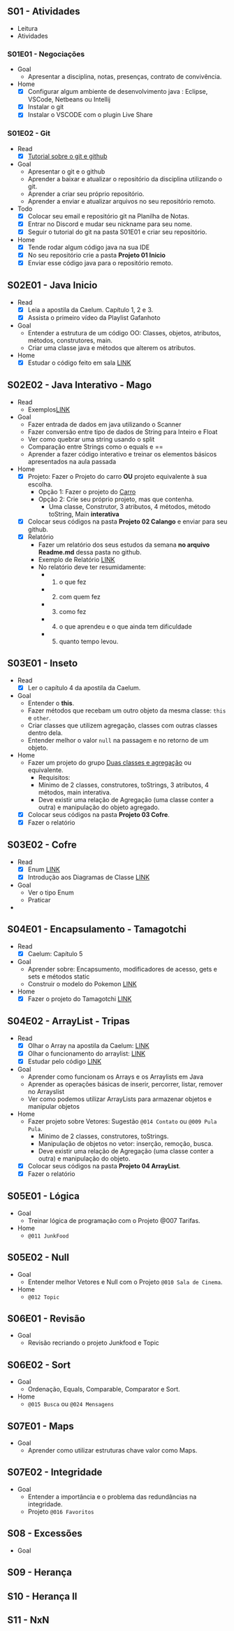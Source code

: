 ## S01 - Atividades
- Leitura
- Atividades

### S01E01 - Negociações
- Goal
    - Apresentar a disciplina, notas, presenças, contrato de convivência.
- Home
    - [x] Configurar algum ambiente de desenvolvimento java : Eclipse, VSCode, Netbeans ou Intellij
    - [x] Instalar o git
    - [x] Instalar o VSCODE com o plugin Live Share

### S01E02 - Git
- Read
    - [x] [Tutorial sobre o git e github](s01e02_git/Readme.md)
- Goal
    - Apresentar o git e o github
    - Aprender a baixar e atualizar o repositório da disciplina utilizando o git.
    - Aprender a criar seu próprio repositório.
    - Aprender a enviar e atualizar arquivos no seu repositório remoto.
- Todo
    - [x] Colocar seu email e repositório git na Planilha de Notas.
    - [x] Entrar no Discord e mudar seu nickname para seu nome.
    - [x] Seguir o tutorial do git na pasta S01E01 e criar seu repositório.
- Home
    - [x] Tende rodar algum código java na sua IDE
    - [x] No seu repositório crie a pasta **Projeto 01 Inicio**
    - [x] Enviar esse código java para o repositório remoto.

## S02E01 - Java Inicio
- Read
    - [x] Leia a apostila da Caelum. Capítulo 1, 2 e 3.
    - [x] Assista o primeiro vídeo da Playlist Gafanhoto
- Goal
    - Entender a estrutura de um código OO: Classes, objetos, atributos, métodos, construtores, main.
    - Criar uma classe java e métodos que alterem os atributos.
- Home
    - [x] Estudar o código feito em sala [LINK](s02e01_java/Calango.java)

## S02E02 - Java Interativo - Mago
- Read
    - Exemplos[LINK](s02e02_interativa/Aula.java)
- Goal
    - Fazer entrada de dados em java utilizando o Scanner
    - Fazer conversão entre tipo de dados de String para Inteiro e Float
    - Ver como quebrar uma string usando o split 
    - Comparação entre Strings como o equals e ==
    - Aprender a fazer código interativo e treinar os elementos básicos apresentados na aula passada
- Home
    - [x] Projeto: Fazer o Projeto do carro **OU** projeto equivalente à sua escolha.
        - Opção 1: Fazer o projeto do [Carro](https://github.com/qxcodepoo/arcade/blob/master/base/002/Readme.md)
        - Opção 2: Crie seu próprio projeto, mas que contenha.
            - Uma classe, Construtor, 3 atributos, 4 métodos, método toString, Main **interativa**
    - [x] Colocar seus códigos na pasta **Projeto 02 Calango** e enviar para seu github.
    - [x] Relatório
        - Fazer um relatório dos seus estudos da semana **no arquivo Readme.md** dessa pasta no github.
        - Exemplo de Relatório [LINK](s02e02_interativa/Readme.md)
        - No relatório deve ter resumidamente: 
            - 1) o que fez
            - 2) com quem fez 
            - 3) como fez
            - 4) o que aprendeu e o que ainda tem dificuldade 
            - 5) quanto tempo levou.

## S03E01 - Inseto
- Read
    - [x] Ler o capítulo 4 da apostila da Caelum.
- Goal
    - Entender o **this**.
    - Fazer métodos que recebam um outro objeto da mesma classe: `this` e `other`.
    - Criar classes que utilizem agregação, classes com outras classes dentro dela.
    - Entender melhor o valor `null` na passagem e no retorno de um objeto.
- Home
    - Fazer um projeto do grupo [Duas classes e agregação](https://github.com/qxcodepoo/arcade#duas-classes-usando-agrega%C3%A7%C3%A3o) ou equivalente.
        - Requisitos:
        - Mínimo de 2 classes, construtores, toStrings, 3 atributos, 4 métodos, main interativa.
        - Deve existir uma relação de Agregação (uma classe conter a outra) e manipulação do objeto agregado.
    - [x] Colocar seus códigos na pasta **Projeto 03 Cofre**.
    - [x] Fazer o relatório

## S03E02 - Cofre
- Read
    - [x] Enum [LINK](https://www.javaprogressivo.net/2012/10/Como-usar-enumA-melhor-maneira-para-manusear-constantes-em-Java.html)
    - [x] Introdução aos Diagramas de Classe [LINK](http://spaceprogrammer.com/uml/introducao-as-classes-associacoes-e-generalizacoes/)
- Goal
    - Ver o tipo Enum
    - Praticar 
- 

## S04E01 - Encapsulamento - Tamagotchi
- Read
    - [x] Caelum: Capítulo 5
- Goal
    - Aprender sobre: Encapsumento, modificadores de acesso, gets e sets e métodos static
    - Construir o modelo do Pokemon [LINK](s04e01_encapsulamento/Buba.java)
- Home
    - [x] Fazer o projeto do Tamagotchi [LINK](https://github.com/qxcodepoo/arcade/blob/master/base/006/Readme.md#shell)

## S04E02 - ArrayList - Tripas
- Read
    - [x] Olhar o Array na apostila da Caelum: [LINK](https://www.caelum.com.br/apostila-java-orientacao-objetos/um-pouco-de-arrays#desafios-opcionais)
    - [x] Olhar o funcionamento do arraylist: [LINK](https://www.w3schools.com/java/java_arraylist.asp)
    - [x] Estudar pelo código [LINK](s04e02_arraylist/Vetores.java)
- Goal
    - Aprender como funcionam os Arrays e os Arraylists em Java
    - Aprender as operações básicas de inserir, percorrer, listar, remover no Arrayslist
    - Ver como podemos utilizar ArrayLists para armazenar objetos e manipular objetos
- Home
    - Fazer projeto sobre Vetores: Sugestão `@014 Contato` ou `@009 Pula Pula`.
        - Mínimo de 2 classes, construtores, toStrings.
        - Manipulação de objetos no vetor: inserção, remoção, busca.
        - Deve existir uma relação de Agregação (uma classe conter a outra) e manipulação do objeto.
    - [x] Colocar seus códigos na pasta **Projeto 04 ArrayList**.
    - [x] Fazer o relatório

## S05E01 - Lógica
- Goal
    - Treinar lógica de programação com o Projeto @007 Tarifas.
- Home
    - `@011 JunkFood` 

## S05E02 - Null
- Goal
    - Entender melhor Vetores e Null com o Projeto `@010 Sala de Cinema`.
- Home
    - `@012 Topic` 

## S06E01 - Revisão
- Goal
    - Revisão recriando o projeto Junkfood e Topic

## S06E02 - Sort
- Goal
    - Ordenação, Equals, Comparable, Comparator e Sort.
- Home
    - `@015 Busca` ou `@024 Mensagens`

## S07E01 - Maps
- Goal
    - Aprender como utilizar estruturas chave valor como Maps.

## S07E02 - Integridade
- Goal
    - Entender a importância e o problema das redundâncias na integridade.
    - Projeto `@016 Favoritos`

## S08 - Excessões
- Goal

## S09 - Herança

## S10 - Herança II

## S11 - NxN
